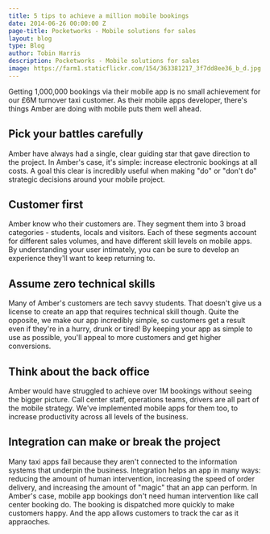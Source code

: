 ```yaml
---
title: 5 tips to achieve a million mobile bookings
date: 2014-06-26 00:00:00 Z
page-title: Pocketworks - Mobile solutions for sales
layout: blog
type: Blog
author: Tobin Harris
description: Pocketworks - Mobile solutions for sales
image: https://farm1.staticflickr.com/154/363381217_3f7dd8ee36_b_d.jpg
---
```


Getting 1,000,000 bookings via their mobile app is no small achievement for our £6M turnover taxi customer. As their mobile apps developer, there's things Amber are doing with mobile puts them well ahead.

<!--more-->

## Pick your battles carefully

Amber have always had a single, clear guiding star that gave direction to the project. In Amber's case, it's simple: increase electronic bookings at all costs. A goal this clear is incredibly useful when making "do" or "don't do" strategic decisions around your mobile project.

## Customer first

Amber know who their customers are. They segment them into 3 broad categories - students, locals and visitors. Each of these segments account for different sales volumes, and have different skill levels on mobile apps. By understanding your user intimately, you can be sure to develop an experience they'll want to keep returning to.

## Assume zero technical skills

Many of Amber's customers are tech savvy students. That doesn't give us a license to create an app that requires technical skill though. Quite the opposite, we make our app incredibly simple, so customers get a result even if they're in a hurry, drunk or tired! By keeping your app as simple to use as possible, you'll appeal to more customers and get higher conversions.

## Think about the back office

Amber would have struggled to achieve over 1M bookings without seeing the bigger picture. Call center staff, operations teams, drivers are all part of the mobile strategy. We've implemented mobile apps for them too, to increase productivity across all levels of the business.

## Integration can make or break the project

Many taxi apps fail because they aren't connected to the information systems that underpin the business. Integration helps an app in many ways: reducing the amount of human intervention, increasing the speed of order delivery, and increasing the amount of "magic" that an app can perform. In Amber's case, mobile app bookings don't need human intervention like call center booking do. The booking is dispatched more quickly to make customers happy. And the app allows customers to track the car as it appraoches.

